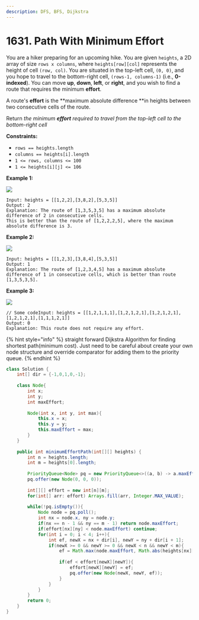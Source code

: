```yaml
---
description: DFS, BFS, Dijkstra
---
```


# 1631. Path With Minimum Effort

You are a hiker preparing for an upcoming hike. You are given `heights`, a 2D array of size `rows x columns`, where `heights[row][col]` represents the height of cell `(row, col)`. You are situated in the top-left cell, `(0, 0)`, and you hope to travel to the bottom-right cell, `(rows-1, columns-1)` (i.e., **0-indexed**). You can move **up**, **down**, **left**, or **right**, and you wish to find a route that requires the minimum **effort**.

A route's **effort** is the **maximum absolute difference **in heights between two consecutive cells of the route.

Return _the minimum **effort** required to travel from the top-left cell to the bottom-right cell_

**Constraints:**

* `rows == heights.length`
* `columns == heights[i].length`
* `1 <= rows, columns <= 100`
* `1 <= heights[i][j] <= 106`

**Example 1:**

![](https://assets.leetcode.com/uploads/2020/10/04/ex1.png)

```
Input: heights = [[1,2,2],[3,8,2],[5,3,5]]
Output: 2
Explanation: The route of [1,3,5,3,5] has a maximum absolute difference of 2 in consecutive cells.
This is better than the route of [1,2,2,2,5], where the maximum absolute difference is 3.
```

**Example 2:**

![](https://assets.leetcode.com/uploads/2020/10/04/ex2.png)

```
Input: heights = [[1,2,3],[3,8,4],[5,3,5]]
Output: 1
Explanation: The route of [1,2,3,4,5] has a maximum absolute difference of 1 in consecutive cells, which is better than route [1,3,5,3,5].
```

**Example 3:**

![](https://assets.leetcode.com/uploads/2020/10/04/ex3.png)

```
// Some codeInput: heights = [[1,2,1,1,1],[1,2,1,2,1],[1,2,1,2,1],[1,2,1,2,1],[1,1,1,2,1]]
Output: 0
Explanation: This route does not require any effort.
```

{% hint style="info" %}
straight forward Dijkstra Algorithm for finding shortest path(minimum cost). Just need to be careful about create your own node structure and override comparator for adding them to the priority queue.
{% endhint %}

```java
class Solution {
    int[] dir = {-1,0,1,0,-1};
    
    class Node{
        int x;
        int y;
        int maxEffort;
        
        Node(int x, int y, int max){
            this.x = x;
            this.y = y;
            this.maxEffort = max;
        }
    }
    
    public int minimumEffortPath(int[][] heights) {
        int n = heights.length;
        int m = heights[0].length;
        
        PriorityQueue<Node> pq = new PriorityQueue<>((a, b) -> a.maxEffort - b.maxEffort);
        pq.offer(new Node(0, 0, 0));
        
        int[][] effort = new int[n][m];
        for(int[] arr: effort) Arrays.fill(arr, Integer.MAX_VALUE);
        
        while(!pq.isEmpty()){
            Node node = pq.poll();
            int nx = node.x, ny = node.y;
            if(nx == n - 1 && ny == m - 1) return node.maxEffort;
            if(effort[nx][ny] < node.maxEffort) continue;
            for(int i = 0; i < 4; i++){
                int ef, newX = nx + dir[i], newY = ny + dir[i + 1];
                if(newX >= 0 && newY >= 0 && newX < n && newY < m){
                    ef = Math.max(node.maxEffort, Math.abs(heights[nx][ny] - heights[newX][newY]));
                
                    if(ef < effort[newX][newY]){
                        effort[newX][newY] = ef;
                        pq.offer(new Node(newX, newY, ef));
                    }
                }
            }
        }
        return 0;
    }
}
```
